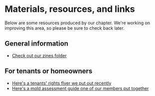 # Materials, resources, and links

Below are some resources produced by our chapter. We're working on improving this area, so please be sure to check back later. 

## General information

- [Check out our zines folder](https://drive.google.com/drive/folders/1AJWYw7-M99sqC7hrdb3vH3RnIZfFvvvp)

## For tenants or homeowners

- [Here's a tenants' rights flyer we put out recently](https://drive.google.com/file/d/1xSKqsJaYK8Owlv9oHoor2cdplTtYSdOs/view?usp=sharing)
- [Here's a mold assessment guide one of our members put together](https://drive.google.com/file/d/1LrCGN2AV1JKuH0yoMzJdfzvZlastLwPV/view)
